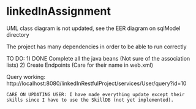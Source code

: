 # linkedInAssignment

UML class diagram is not updated, see the EER diagram on sqlModel directory


The project has many dependencies in order to be able to run correctly

TO DO:
	1) DONE Complete all the java beans (Not sure of the association lists) 
	2) Create Endpoints (Care for their name in web.xml)

Query working: http://localhost:8080/linkedInRestfulProject/services/User/query?id=10

	CARE ON UPDATING USER: I have made everything update except their skills since I have to use the SkillDB (not yet implemented).
	
